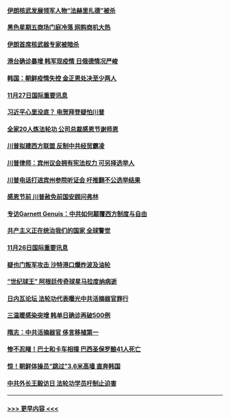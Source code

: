 #### [伊朗核武发展领军人物“法赫里扎德”被杀](../pages/prog202/a102997070.md?t=11280702) 
#### [黑色星期五商场门庭冷落 网购商机大热](../pages/prog202/a102997036.md?t=11280702) 
#### [伊朗首席核武器专家被暗杀](../pages/prog202/a102996965.md?t=11280702) 
#### [港台确诊暴增 韩军现疫情 日俄德情况严峻](../pages/prog202/a102996922.md?t=11280702) 
#### [韩国：朝鲜疫情失控 金正恩处决至少两人](../pages/prog202/a102996909.md?t=11280702) 
#### [11月27日国际重要讯息](../pages/prog202/a102996682.md?t=11280702) 
#### [习近平心里没底？ 电贺拜登疑怕川普](../pages/prog202/a102996491.md?t=11280702) 
#### [全家20人炼法轮功 公司总裁感恩节谢师恩](../pages/prog202/a102996387.md?t=11280702) 
#### [川普拟建西方联盟 反制中共经贸霸凌](../pages/prog202/a102996194.md?t=11280702) 
#### [川普律师：宾州议会拥有宪法权力 可另择选举人](../pages/prog202/a102996113.md?t=11280702) 
#### [川普电话打进宾州参院听证会 吁推翻不公选举结果](../pages/prog202/a102995558.md?t=11280702) 
#### [感恩节前 川普赦免前国安顾问弗林](../pages/prog202/a102996116.md?t=11280702) 
#### [专访Garnett Genuis：中共如何颠覆西方制度与自由](../pages/prog202/a102996077.md?t=11280702) 
#### [共产主义正在统治我们的国家 全球警觉](../pages/prog202/a102995914.md?t=11280702) 
#### [11月26日国际重要讯息](../pages/prog202/a102995908.md?t=11280702) 
#### [疑也门叛军攻击 沙特港口爆炸波及油轮](../pages/prog202/a102995793.md?t=11280702) 
#### [“世纪球王” 阿根廷传奇球星马拉度纳病逝](../pages/prog202/a102995757.md?t=11280702) 
#### [日内瓦论坛 法轮功代表曝光中共活摘器官罪行](../pages/prog202/a102995703.md?t=11280702) 
#### [三温暖感染突增 韩单日确诊再破500例](../pages/prog202/a102995687.md?t=11280702) 
#### [隋志：中共活摘器官 侈言移植第一](../pages/prog202/a102995640.md?t=11280702) 
#### [惨不忍睹！巴士和卡车相撞 巴西圣保罗酿41人死亡](../pages/prog202/a102995597.md?t=11280702) 
#### [惊！朝鲜体操员“跳过”3.6米高墙 直奔韩国](../pages/prog202/a102995030.md?t=11280702) 
#### [中共外长王毅访日 法轮功学员吁制止迫害](../pages/prog202/a102995245.md?t=11280702) 

----
#### [ >>> 更早内容 <<< ](../indexes/prog202-earlier.md)
